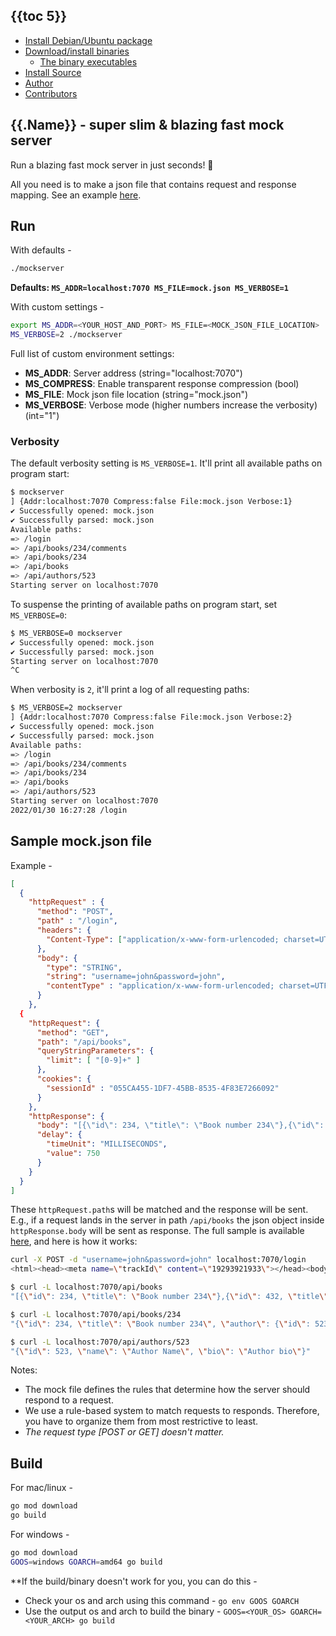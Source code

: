 ## {{toc 5}}
- [Install Debian/Ubuntu package](#install-debianubuntu-package)
- [Download/install binaries](#downloadinstall-binaries)
  - [The binary executables](#the-binary-executables)
- [Install Source](#install-source)
- [Author](#author)
- [Contributors](#contributors-)

## {{.Name}} - super slim & blazing fast mock server

Run a blazing fast mock server in just seconds! 🚀

All you need is to make a json file that contains request and response mapping. See an example [here](#sample-mockjson-file).

## Run
With defaults - 
```bash
./mockserver
```
**Defaults: `MS_ADDR=localhost:7070 MS_FILE=mock.json MS_VERBOSE=1`**


With custom settings - 
```bash
export MS_ADDR=<YOUR_HOST_AND_PORT> MS_FILE=<MOCK_JSON_FILE_LOCATION>
MS_VERBOSE=2 ./mockserver
```

Full list of custom environment settings:

- **MS_ADDR**: Server address (string="localhost:7070")
- **MS_COMPRESS**: Enable transparent response compression (bool)
- **MS_FILE**: Mock json file location (string="mock.json")
- **MS_VERBOSE**: Verbose mode (higher numbers increase the verbosity) (int="1")

### Verbosity

The default verbosity setting is `MS_VERBOSE=1`. It'll print all available paths on program start:

``` bash
$ mockserver
] {Addr:localhost:7070 Compress:false File:mock.json Verbose:1}
✔ Successfully opened: mock.json
✔ Successfully parsed: mock.json
Available paths: 
=> /login
=> /api/books/234/comments
=> /api/books/234
=> /api/books
=> /api/authors/523
Starting server on localhost:7070
```

To suspense the printing of available paths on program start, set `MS_VERBOSE=0`:

``` bash
$ MS_VERBOSE=0 mockserver
✔ Successfully opened: mock.json
✔ Successfully parsed: mock.json
Starting server on localhost:7070
^C
```

When verbosity is `2`, it'll print a log of all requesting paths:

``` bash
$ MS_VERBOSE=2 mockserver
] {Addr:localhost:7070 Compress:false File:mock.json Verbose:2}
✔ Successfully opened: mock.json
✔ Successfully parsed: mock.json
Available paths: 
=> /login
=> /api/books/234/comments
=> /api/books/234
=> /api/books
=> /api/authors/523
Starting server on localhost:7070
2022/01/30 16:27:28 /login
```


## Sample mock.json file


Example - 
```json
[
  {
    "httpRequest" : {
      "method": "POST",
      "path" : "/login",
      "headers": {
        "Content-Type": ["application/x-www-form-urlencoded; charset=UTF-8"]
      },
      "body": {
        "type": "STRING",
        "string": "username=john&password=john",
        "contentType" : "application/x-www-form-urlencoded; charset=UTF-8"
      }
    },
  {
    "httpRequest": {
      "method": "GET",
      "path": "/api/books",
      "queryStringParameters": {
        "limit": [ "[0-9]+" ]
      },
      "cookies": {
        "sessionId" : "055CA455-1DF7-45BB-8535-4F83E7266092"
      }
    },
    "httpResponse": {
      "body": "[{\"id\": 234, \"title\": \"Book number 234\"},{\"id\": 432, \"title\": \"Book number 432\"}]",
      "delay": {
        "timeUnit": "MILLISECONDS",
        "value": 750
      }
    }
  }
]
```

These `httpRequest.path`s will be matched and the response will be sent. E.g., if a request lands in the server in path `/api/books` the json object inside `httpResponse.body` will be sent as response. The full sample is available [here](https://github.com/AntonioSun/mockserver/blob/main/mock.json), and here is how it works:

``` sh
curl -X POST -d "username=john&password=john" localhost:7070/login
<html><head><meta name=\"trackId\" content=\"19293921933\"></head><body></body</html>

$ curl -L localhost:7070/api/books
"[{\"id\": 234, \"title\": \"Book number 234\"},{\"id\": 432, \"title\": \"Book number 432\"}]"

$ curl -L localhost:7070/api/books/234
"{\"id\": 234, \"title\": \"Book number 234\", \"author\": {\"id\": 523, \"name\": \"Author Name\"}}"

$ curl -L localhost:7070/api/authors/523
"{\"id\": 523, \"name\": \"Author Name\", \"bio\": \"Author bio\"}"
```

Notes:

- The mock file defines the rules that determine how the server should respond to a request.
- We use a rule-based system to match requests to responds. Therefore, you have to organize them from most restrictive to least. 
- *The request type [POST or GET] doesn't matter.*

## Build
For mac/linux - 
```bash
go mod download
go build
```

For windows -
```bash
go mod download
GOOS=windows GOARCH=amd64 go build 
```

**If the build/binary doesn't work for you, you can do this -

- Check your os and arch using this command - `go env GOOS GOARCH`
- Use the output os and arch to build the binary - `GOOS=<YOUR_OS> GOARCH=<YOUR_ARCH> go build`
